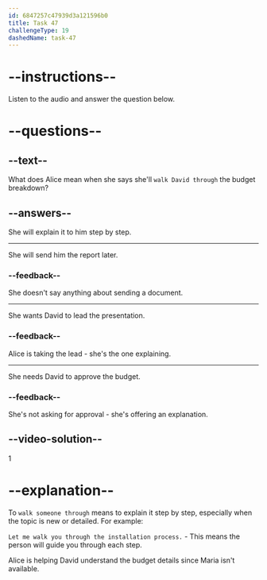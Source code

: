 ```yaml
---
id: 6847257c47939d3a121596b0
title: Task 47
challengeType: 19
dashedName: task-47
---
```


<!-- (audio) Alice: Good morning, David. Since Maria is at the conference this week, I'll be walking you through the budget breakdown for our project phases. -->

# --instructions--

Listen to the audio and answer the question below.

# --questions--

## --text--

What does Alice mean when she says she'll `walk David through` the budget breakdown?

## --answers--

She will explain it to him step by step.

---

She will send him the report later.

### --feedback--

She doesn't say anything about sending a document.

---

She wants David to lead the presentation.

### --feedback--

Alice is taking the lead - she's the one explaining.

---

She needs David to approve the budget.

### --feedback--

She's not asking for approval - she's offering an explanation.

## --video-solution--

1

# --explanation--

To `walk someone through` means to explain it step by step, especially when the topic is new or detailed. For example:
 
`Let me walk you through the installation process.` - This means the person will guide you through each step.

Alice is helping David understand the budget details since Maria isn't available.
